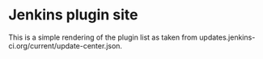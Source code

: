# Jenkins plugin site
This is a simple rendering of the plugin list as taken from updates.jenkins-ci.org/current/update-center.json.
